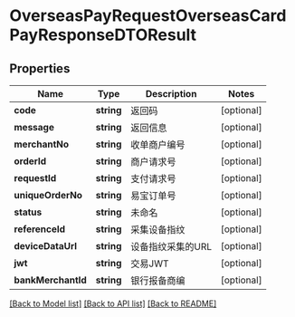 # OverseasPayRequestOverseasCardPayResponseDTOResult

## Properties
Name | Type | Description | Notes
------------ | ------------- | ------------- | -------------
**code** | **string** | 返回码 | [optional] 
**message** | **string** | 返回信息 | [optional] 
**merchantNo** | **string** | 收单商户编号 | [optional] 
**orderId** | **string** | 商户请求号 | [optional] 
**requestId** | **string** | 支付请求号 | [optional] 
**uniqueOrderNo** | **string** | 易宝订单号 | [optional] 
**status** | **string** | 未命名 | [optional] 
**referenceId** | **string** | 采集设备指纹 | [optional] 
**deviceDataUrl** | **string** | 设备指纹采集的URL | [optional] 
**jwt** | **string** | 交易JWT | [optional] 
**bankMerchantId** | **string** | 银行报备商编 | [optional] 

[[Back to Model list]](../README.md#documentation-for-models) [[Back to API list]](../README.md#documentation-for-api-endpoints) [[Back to README]](../README.md)



